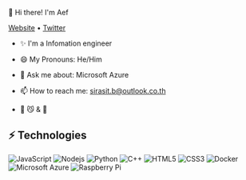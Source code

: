 👋 Hi there! I'm Aef

[Website](https://sway.office.com/icbCSKMj1PiBf0xc) •  [Twitter](https://twitter.com/aeff033)

- ✨ I'm a Infomation engineer 

- 😄 My Pronouns: He/Him
- 💬 Ask me about: Microsoft Azure
- 📫 How to reach me: sirasit.b@outlook.co.th
- 💖 😼 & 🐶



## ⚡ Technologies

![JavaScript](https://img.shields.io/badge/-JavaScript-black?style=flat-square&logo=javascript)
![Nodejs](https://img.shields.io/badge/-Nodejs-black?style=flat-square&logo=Node.js)
![Python](https://img.shields.io/badge/-Python-black?style=flat-square&logo=Python)
![C++](https://img.shields.io/badge/-C++-00599C?style=flat-square&logo=c)
![HTML5](https://img.shields.io/badge/-HTML5-E34F26?style=flat-square&logo=html5&logoColor=white)
![CSS3](https://img.shields.io/badge/-CSS3-1572B6?style=flat-square&logo=css3)
![Docker](https://img.shields.io/badge/-Docker-black?style=flat-square&logo=docker)
![Microsoft Azure](https://img.shields.io/badge/Microsoft%20Azure-232F7E?style=flat-square&logo=microsoft-azure)
![Raspberry Pi](https://img.shields.io/badge/-Raspberry%20Pi-C51A4A?style=flat-square&logo=Raspberry-Pi)




<!--
**aeff60/aeff60** is a ✨ _special_ ✨ repository because its `README.md` (this file) appears on your GitHub profile.
[![Anurag's GitHub stats](https://github-readme-stats.vercel.app/api?username=aeff60)](https://github.com/anuraghazra/github-readme-stats)
Here are some ideas to get you started:
![Visitor Badge](https://visitor-badge.laobi.icu/badge?page_id=aemmadi.aemmadi)

[![Top Langs](https://github-readme-stats.vercel.app/api/top-langs/?username=aeff60&layout=compact)](https://github.com/anuraghazra/github-readme-stats)
- 🔭 I’m currently working on ...
- 🌱 I’m currently learning ...
- 👯 I’m looking to collaborate on ...
- 🤔 I’m looking for help with ...
- 💬 Ask me about ...
- 📫 How to reach me: ...
- 😄 Pronouns: ...
- ⚡ Fun fact: ...
-->
